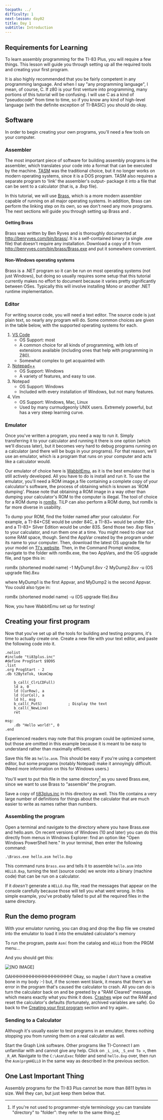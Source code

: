 ```yaml
---
tocpath: ../
difficulty: 1
next-lesson: day02
title: Day 1
subtitle: Introduction
---
```


## Requirements for Learning

To learn assembly programming for the TI-83 Plus, you will require a few
things. This lesson will guide you through setting up all the required tools
and creating your first program.

It is also highly recommended that you be fairly competent in any programming
language. And when I say "any programming language", I mean, of course, C. If
z80 is your first venture into programming, many portions of this tutorial
will be confusing. I will use C as a kind of "pseudocode" from time to time,
so if you know any kind of high-level language (with the definite exception of
TI-BASIC) you should do okay.

## Software

In order to begin creating your own programs, you'll need a few tools on your
computer.

### Assembler

The most important piece of software for building assembly programs is the
assembler, which translates your code into a format that can be executed by
the machine.
[TASM](http://www.ticalc.org/archives/files/fileinfo/15/1504.html) was the
traditional choice, but it no longer works on modern operating systems, since
it is a DOS program. TASM also requires a separate program to 'link' the
assembler's output- package it into a file that can be sent to a calculator
(that is, a .8xp file).

In this tutorial, we will use [Brass](http://www.benryves.com/bin/brass/),
which is a more modern assembler capable of running on all major operating
systems. In addition, Brass can perform the linking step on its own, so we
don't need any more programs. The next sections will guide you through setting
up Brass and .

#### Getting Brass

Brass was written by Ben Ryves and is thoroughly documented at
http://benryves.com/bin/brass/. It is a self-contained binary (a single .exe
file) that doesn't require any installation. Download a copy of it from
http://benryves.com/bin/brass/Brass.exe and put it somewhere convenient.

#### Non-Windows operating systems

Brass is a .NET program so it can be run on most operating systems (not just
Windows), but doing so usually requires some setup that this tutorial currently
makes no effort to document because it varies pretty significantly between
OSes. Typically this will involve installing Mono or another .NET runtime
implementation.

### Editor

For writing source code, you will need a text editor. The source code is just
plain text, so nearly any program will do. Some common choices are given in
the table below, with the supported operating systems for each.

1. [VS Code](https://code.visualstudio.com/)
    - OS Support: most
    - A common choice for all kinds of programming, with lots of extensions
       available (including ones that help with programming in Z80).
    - Somewhat complex to get acquainted with
2. [Notepad++](https://notepad-plus-plus.org/)
    - OS Support: Windows
    - A variety of features, and easy to use. 
3. Notepad
    - OS Support: Windows
    - Included with every installation of Windows, but not many features.
4. Vim
    - OS Support: Windows, Mac, Linux
    - Used by many curmudgeonly UNIX users. Extremely powerful, but has a very
       steep learning curve.

### Emulator

Once you've written a program, you need a way to run it. Simply transferring
it to your calculator and running it there is one option (which we'll discuss
later), but it becomes very hard to debug programs running on a calculator
(and there will be bugs in your programs). For that reason, we'll use an
emulator, which is a program that runs on your computer and acts like a
calculator would.

Our emulator of choice here is [WabbitEmu](https://wabbit.codeplex.com/), as
it is the best emulator that is still actively developed. All you have to do
is install and run it. To use the emulator, you'll need a ROM image,a file
containing a complete copy of your calculator's software, the process of
obtaining which is known as 'ROM dumping'. Please note that obtaining a ROM
image in a way other than dumping your calculator's ROM to the computer is
illegal. The tool of choice for a ROM dump is [rom8x](http://www.ticalc.org/archives/files/fileinfo/373/37341.html).
TiLP can also perform a ROM dump, but rom8x is far more diverse in usability.

To dump your ROM, find the folder named after your calculator. For example, a
TI-84+CSE would be under 84C, a TI-83+ would be under 83+, and a TI-83+ Silver
Edition would be under 83S. Send those two .8xp files to your calculator, and
run them one at a time. You might need to clear out some RAM space, though.
Send the AppVar created by the program under its name to your computer. Then,
download the latest OS upgrade file for your model on [TI's website](http://education.ti.com/).
Then, in the Command Prompt window, navigate to the folder with rom8x.exe,
the two AppVars, and the OS upgrade file, and type this in:

rom8x (shortened model name) -1 MyDump1.8xv -2 MyDump2.8xv -u (OS upgrade file).8xu

where MyDump1 is the first Appvar, and MyDump2 is the second Appvar.
You could also type in:

rom8x (shortened model name) -u (OS upgrade file).8xu

Now, you have WabbitEmu set up for testing!

## Creating your first program

Now that you've set up all the tools for building and testing programs, it's
time to actually create one. Create a new file with your text editor, and
paste the following code into it.

```z80
.nolist
#include "ti83plus.inc"
#define ProgStart $9D95
.list
.org ProgStart - 2
.db t2ByteTok, tAsmCmp

    b_call(_ClrLCDFull)
    ld a, 0
    ld (CurRow), a
    ld (CurCol), a
    ld hl, msg
    b_call(_PutS)            ; Display the text
    b_call(_NewLine)
    ret

msg:
    .db "Hello world!", 0
.end
```

Experienced readers may note that this program could be optimized some, but
those are omitted in this example because it is meant to be easy to understand
rather than maximally efficient.

Save this file as `hello.asm`. This should be easy if you're using a competent
editor, but some programs (notably Notepad) make it annoyingly difficult. (Need
more information on this for Windows users.)

You'll want to put this file in the same directory[^directory] as you saved
Brass.exe, since we want to use Brass to "assemble" the program.

[^directory]: If you're not used to programmer-style terminology you can translate
    "directory" to "folder": they refer to the same thing.

Save a copy of [ti83plus.inc](../stuff/ti83plus.inc) in this directory as well.
This file contains a very large number of definitions for things about the
calculator that are much easier to write as names rather than numbers.

### Assembling the program

Open a terminal and navigate to the directory where you have Brass.exe
and hello.asm. On recent versions of Windows (10 and later) you can do this
directly from menus in Windows Explorer: find an option like "Open Windows
PowerShell here." In your terminal, then enter the following command:

```
.\Brass.exe hello.asm hello.8xp
```

This command runs `Brass.exe` and tells it to assemble `hello.asm` into
`HELLO.8xp`, turning the text (source code) we wrote into a binary
(machine code) that can be run on a calculator.

If it *doesn't* generate
a `HELLO.8xp` file, read the messages that appear on the console carefully
because those will tell you what went wrong. In this simple example, you've
probably failed to put all the required files in the same directory.

## Run the demo program

With your emulator running, you can drag and drop the 8xp file we created
into the emulator to load it into the emulated calculator's memory

To run the program, paste `Asm(` from the catalog and `HELLO` from the PRGM
menu...

And you should get this:

![\[NO IMAGE\]](../img/hello.png)

GAHHHHHHHHHHHHHHHHHHH! Okay, so maybe I _don't_ have a creative bone in my
body :-) but, if the screen went blank, it means that there's an error in the
program that's caused the calculator to crash. All you can do is turn the
calculator back on and be greeted by a "RAM Cleared" message, which means
exactly what you think it does. [Crashes](../ref/crash.html) wipe out the RAM
and reset the calculator's defaults (fortunately, archived variables are
safe). Go back to the [Creating your first program](#creating-your-first-program)
section and try again..

### Sending to a Calculator

Although it's usually easier to test programs in an emulator, theres nothing
stopping you from running them on a real calculator as well.

Start the Graph Link software. Other programs like TI-Connect I am unfamiliar
with and cannot give any help. Click on `_L_ink`, `_S_end To >`, then `_R_AM`.
Navigate to the `C:\Asm\Exec` folder and send `hello.8xp` over, then run the
`Asm(prgmHELLO` in the same way as described in the previous section.

## One Last Important Thing

Assembly programs for the TI-83 Plus cannot be more than 8811 bytes in size.
Well they can, but just keep them below that.

